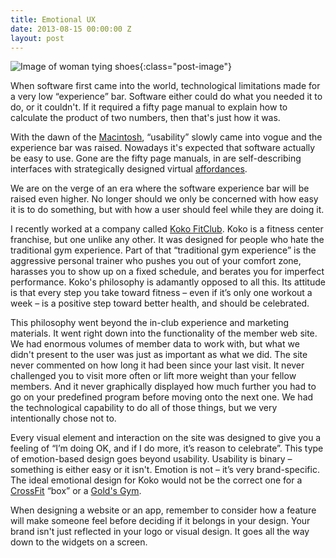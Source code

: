 ```yaml
---
title: Emotional UX
date: 2013-08-15 00:00:00 Z
layout: post
---
```


![Image of woman tying shoes](/uploads/emotionalux.jpg){:class="post-image"}

When software first came into the world, technological limitations made for a very low “experience” bar. Software either could do what you needed it to do, or it couldn't. If it required a fifty page manual to explain how to calculate the product of two numbers, then that's just how it was.

With the dawn of the [Macintosh](http://en.wikipedia.org/wiki/Macintosh), “usability” slowly came into vogue and the experience bar was raised. Nowadays it's expected that software actually be easy to use. Gone are the fifty page manuals, in are self-describing interfaces with strategically designed virtual [affordances](http://en.wikipedia.org/wiki/Affordance).

We are on the verge of an era where the software experience bar will be raised even higher. No longer should we only be concerned with how easy it is to do something, but with how a user should feel while they are doing it.

I recently worked at a company called [Koko FitClub](http://www.kokofitclub.com/). Koko is a fitness center franchise, but one unlike any other. It was designed for people who hate the traditional gym experience. Part of that “traditional gym experience” is the aggressive personal trainer who pushes you out of your comfort zone, harasses you to show up on a fixed schedule, and berates you for imperfect performance. Koko's philosophy is adamantly opposed to all this. Its attitude is that every step you take toward fitness – even if it’s only one workout a week – is a positive step toward better health, and should be celebrated.

This philosophy went beyond the in-club experience and marketing materials. It went right down into the functionality of the member web site. We had enormous volumes of member data to work with, but what we didn't present to the user was just as important as what we did. The site never commented on how long it had been since your last visit. It never challenged you to visit more often or lift more weight than your fellow members. And it never graphically displayed how much further you had to go on your predefined program before moving onto the next one. We had the technological capability to do all of those things, but we very intentionally chose not to.

Every visual element and interaction on the site was designed to give you a feeling of “I’m doing OK, and if I do more, it’s reason to celebrate”. This type of emotion-based design goes beyond usability. Usability is binary – something is either easy or it isn't. Emotion is not – it’s very brand-specific. The ideal emotional design for Koko would not be the correct one for a [CrossFit](http://en.wikipedia.org/wiki/CrossFit) “box” or a [Gold's Gym](http://www.goldsgym.com/).

When designing a website or an app, remember to consider how a feature will make someone feel before deciding if it belongs in your design. Your brand isn't just reflected in your logo or visual design. It goes all the way down to the widgets on a screen.